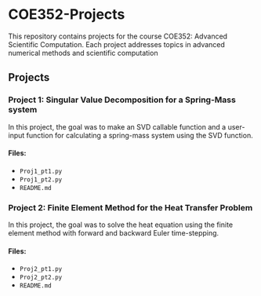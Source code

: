 # COE352-Projects

This repository contains projects for the course COE352: Advanced Scientific Computation. Each project addresses topics in advanced numerical methods and scientific computation

## Projects

### Project 1: Singular Value Decomposition for a Spring-Mass system ###

In this project, the goal was to make an SVD callable function and a user-input function for calculating a spring-mass system using the SVD function.

#### Files:
- `Proj1_pt1.py`
- `Proj1_pt2.py`
- `README.md`

### Project 2: Finite Element Method for the Heat Transfer Problem ###

In this project, the goal was to solve the heat equation using the finite element method with forward and backward Euler time-stepping.

#### Files:
- `Proj2_pt1.py`
- `Proj2_pt2.py`
- `README.md`
